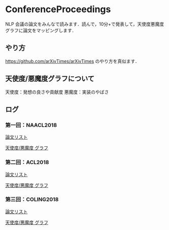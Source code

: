 # ConferenceProceedings
NLP 会議の論文をみんなで読みます．読んで，10分+で発表して，天使度悪魔度グラフに論文をマッピングします．

## やり方
https://github.com/arXivTimes/arXivTimes のやり方を真似ます．

## 天使度/悪魔度グラフについて
天使度：発想の良さや貢献度
悪魔度：実装のやばさ

## ログ
### 第一回：NAACL2018 
 [論文リスト](https://github.com/OnizukaLab/ConferenceProceedings/blob/master/NAACL2018log.md)

[天使度/悪魔度 グラフ](http://linoit.com/users/nomoto_eriko/canvases/NAACL2018)

### 第二回：ACL2018 
 [論文リスト](https://github.com/OnizukaLab/ConferenceProceedings/blob/master/ACL2018log.md)

[天使度/悪魔度 グラフ](http://linoit.com/users/nomoto_eriko/canvases/ACL_2018)

### 第三回：COLING2018 
 [論文リスト](https://github.com/OnizukaLab/ConferenceProceedings/blob/master/COLING2018log.md)

[天使度/悪魔度 グラフ](http://linoit.com/users/tkym1220/canvases/COLING2018)
